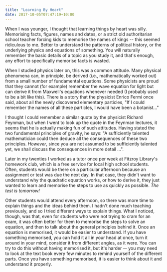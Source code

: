 ```yaml
---
title: "Learning By Heart"
date: 2017-10-05T07:47:19+10:00
---
```


When I was younger, I thought that learning things by heart was silly. Memorising facts, figures, names and dates, or a strict old authoritarian school teacher forcing kids to memorise the names of kings -- this seemed ridiculous to me. Better to understand the patterns of political history, or the underlying physics and equations of something. You will naturally remember the basic details of a topic as you study it, and that's enough, any effort to specifically memorise facts is wasted.

When I studied physics later on, this was a common attitude. Many physical phenomena can, in principle, be derived (i.e., mathematically worked out) from a small number of fundamental equations. Some physicists are proud that they cannot (for example) remember the wave equation for light but can derive it from Maxwell's equations whenever needed (I probably used to be a bit like this). There is a story that the physicist Enrico Fermi once said, about all the newly discovered elementary particles, "If I could remember the names of all these particles, I would have been a botanist..."

I thought I could remember a similar quote by the physicist Richard Feynman, but when I went to look up the quote in the Feynman lectures, it seems that he is actually making fun of such attitudes. Having stated the two fundamental principles of gravity, he says: "A sufficiently talented mathematician could then deduce all the consequences of these two principles. _However_, since you are not assumed to be sufficiently talented yet, we shall discuss the consequences in more detail ...".

Later in my twenties I worked as a tutor once per week at Fitzroy Library's homework club, which is a free service for local high school students. Often, students would be there on a particular afternoon because an assignment or test was due the next day. In that case, they didn't want to understand why the quadratic equation works, or how to derive it, they just wanted to learn and memorise the steps to use as quickly as possible. _The test is tomorrow!_

Other students would attend every afternoon, so there was more time to explain things and the ideas behind them. I hadn't done much teaching previously, and so I tried different ways to explain things. What I noticed, though, was that, even for students who were not trying to cram for an exam, it was often better for them to memorise the steps to solve an equation, and then to talk about the general principles behind it. Once an equation is memorised, it would be easier to understand. If you have something memorised, you can hold it all in your head at once, turn it around in your mind, consider it from different angles, as it were. You can try to do this without having memorised it, but it's harder -- you may need to look at the text book every few minutes to remind yourself of the different parts. Once you have something memorised, it is easier to think about it and understand it properly.
